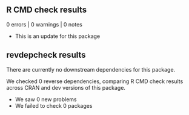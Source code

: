 ## R CMD check results

0 errors | 0 warnings | 0 notes

* This is an update for this package

## revdepcheck results

There are currently no downstream dependencies for this package. 

We checked 0 reverse dependencies, comparing R CMD check results across CRAN and dev versions of this package.

 * We saw 0 new problems
 * We failed to check 0 packages
